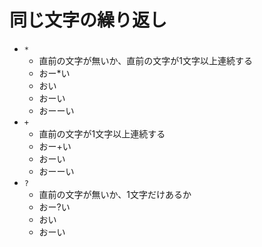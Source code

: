 # 同じ文字の繰り返し

- `*`
  - 直前の文字が無いか、直前の文字が1文字以上連続する
  - おー*い
  - おい
  - おーい
  - おーーい
- `+`
  - 直前の文字が1文字以上連続する
  - おー+い
  - おーい
  - おーーい
- `?`
  - 直前の文字が無いか、1文字だけあるか
  - おー?い
  - おい
  - おーい